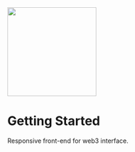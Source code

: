 <img src="https://i.imgur.com/PwOJmQN.png" width="200px">

# Getting Started

Responsive front-end for web3 interface.
